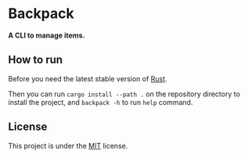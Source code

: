 # Backpack
**A CLI to manage items.**

## How to run
Before you need the latest stable version of [Rust](https://www.rust-lang.org/).

Then you can run `cargo install --path .` on the repository directory to install the project,
and `backpack -h` to run `help` command.

## License
This project is under the [MIT](LICENSE) license.
